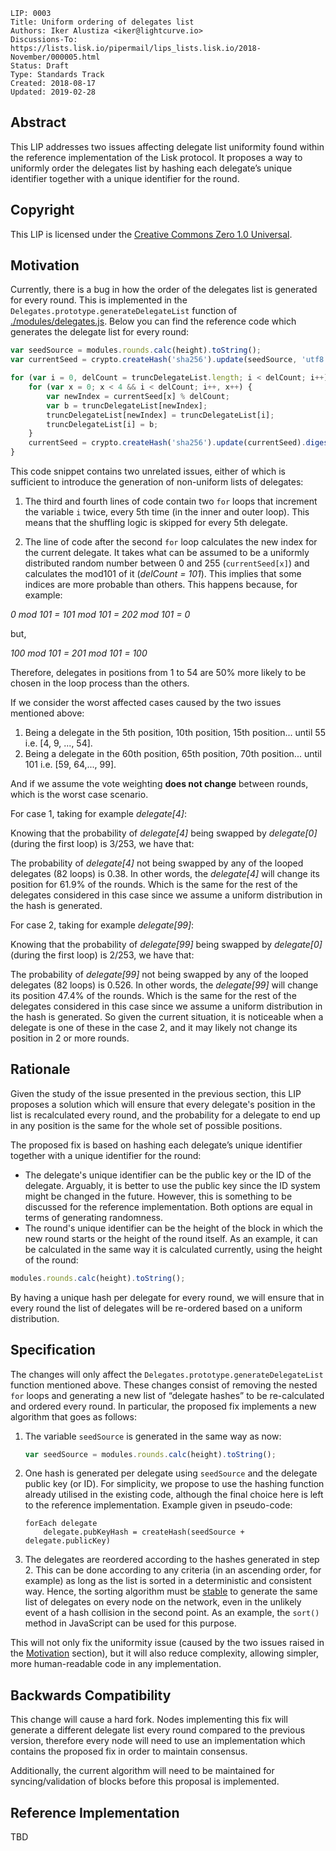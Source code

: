 ```
LIP: 0003
Title: Uniform ordering of delegates list
Authors: Iker Alustiza <iker@lightcurve.io>
Discussions-To: https://lists.lisk.io/pipermail/lips_lists.lisk.io/2018-November/000005.html
Status: Draft
Type: Standards Track
Created: 2018-08-17
Updated: 2019-02-28
```

## Abstract

This LIP addresses two issues affecting delegate list uniformity found within the reference implementation of the Lisk protocol. It proposes a way to uniformly order the delegates list by hashing each delegate’s unique identifier together with a unique identifier for the round.

## Copyright

This LIP is licensed under the [Creative Commons Zero 1.0 Universal](https://creativecommons.org/publicdomain/zero/1.0/).

## Motivation

Currently, there is a bug in how the order of the delegates list is generated for every round. This is implemented in the `Delegates.prototype.generateDelegateList` function of [./modules/delegates.js](https://github.com/LiskHQ/lisk/blob/832c565c641c8a7436c9c164e21a35641096de93/modules/delegates.js#L399). Below you can find the reference code which generates the delegate list for every round:

```js
var seedSource = modules.rounds.calc(height).toString();
var currentSeed = crypto.createHash('sha256').update(seedSource, 'utf8').digest();

for (var i = 0, delCount = truncDelegateList.length; i < delCount; i++) {
	for (var x = 0; x < 4 && i < delCount; i++, x++) {
		var newIndex = currentSeed[x] % delCount;
		var b = truncDelegateList[newIndex];
		truncDelegateList[newIndex] = truncDelegateList[i];
		truncDelegateList[i] = b;
	}
	currentSeed = crypto.createHash('sha256').update(currentSeed).digest();
}
```

This code snippet contains two unrelated issues, either of which is sufficient to introduce the generation of non-uniform lists of delegates:

1. The third and fourth lines of code contain two `for` loops that increment the variable `i` twice, every 5th time (in the inner and outer loop). This means that the shuffling logic is skipped for every 5th delegate.

2. The line of code after the second `for` loop calculates the new index for the current delegate. It takes what can be assumed to be a uniformly distributed random number between 0 and 255 (`currentSeed[x]`) and calculates the mod101 of it (_delCount = 101_). This implies that some indices are more probable than others. This happens because, for example:

_0 mod 101 = 101 mod 101 = 202 mod 101 = 0_

but,

_100 mod 101 = 201 mod 101 = 100_

Therefore, delegates in positions from 1 to 54 are 50% more likely to be chosen in the loop process than the others.

If we consider the worst affected cases caused by the two issues mentioned above:

1. Being a delegate in the 5th position, 10th position, 15th position... until 55 i.e. [4, 9, ..., 54].
2. Being a delegate in the 60th position, 65th position, 70th position... until 101 i.e. [59, 64,..., 99].

And if we assume the vote weighting **does not change** between rounds, which is the worst case scenario.

For case 1, taking for example _delegate[4]_:

Knowing that the probability of _delegate[4]_ being swapped by _delegate[0]_ (during the first loop) is 3/253, we have that:

The probability of _delegate[4]_ not being swapped by any of the looped delegates (82 loops) is 0.38. In other words, the _delegate[4]_ will change its position for 61.9% of the rounds. Which is the same for the rest of the delegates considered in this case since we assume a uniform distribution in the hash is generated.

For case 2, taking for example _delegate[99]_:

Knowing that the probability of _delegate[99]_ being swapped by _delegate[0]_ (during the first loop) is 2/253, we have that:

The probability of _delegate[99]_ not being swapped by any of the looped delegates (82 loops) is 0.526. In other words, the _delegate[99]_ will change its position 47.4% of the rounds. Which is the same for the rest of the delegates considered in this case since we assume a uniform distribution in the hash is generated. So given the current situation, it is noticeable when a delegate is one of these in the case 2, and it may likely not change its position in 2 or more rounds.

## Rationale

Given the study of the issue presented in the previous section, this LIP proposes a solution which will ensure that every delegate's position in the list is recalculated every round, and the probability for a delegate to end up in any position is the same for the whole set of possible positions.

The proposed fix is based on hashing each delegate’s unique identifier together with a unique identifier for the round:

- The delegate's unique identifier can be the public key or the ID of the delegate. Arguably, it is better to use the public key since the ID system might be changed in the future. However, this is something to be discussed for the reference implementation. Both options are equal in terms of generating randomness.
- The round's unique identifier can be the height of the block in which the new round starts or the height of the round itself. As an example, it can be calculated in the same way it is calculated currently, using the height of the round:

```js
modules.rounds.calc(height).toString();
```

By having a unique hash per delegate for every round, we will ensure that in every round the list of delegates will be re-ordered based on a uniform distribution.

## Specification

The changes will only affect the `Delegates.prototype.generateDelegateList` function mentioned above. These changes consist of removing the nested `for` loops and generating a new list of “delegate hashes” to be re-calculated and ordered every round. In particular, the proposed fix implements a new algorithm that goes as follows:

1. The variable `seedSource` is generated in the same way as now:

	```js
	var seedSource = modules.rounds.calc(height).toString();
	```

2. One hash is generated per delegate using `seedSource` and the delegate public key (or ID). For simplicity, we propose to use the hashing function already utilised in the existing code, although the final choice here is left to the reference implementation. Example given in pseudo-code:

	```
	forEach delegate
		delegate.pubKeyHash = createHash(seedSource + delegate.publicKey)
	```

3. The delegates are reordered according to the hashes generated in step 2. This can be done according to any criteria (in an ascending order, for example) as long as the list is sorted in a deterministic and consistent way. Hence, the sorting algorithm must be [stable](https://en.wikipedia.org/wiki/Sorting_algorithm#Stability) to generate the same list of delegates on every node on the network, even in the unlikely event of a hash collision in the second point. As an example, the `sort()` method in JavaScript can be used for this purpose.

This will not only fix the uniformity issue (caused by the two issues raised in the [Motivation](#motivation) section), but it will also reduce complexity, allowing simpler, more human-readable code in any implementation.

## Backwards Compatibility

This change will cause a hard fork. Nodes implementing this fix will generate a different delegate list every round compared to the previous version, therefore every node will need to use an implementation which contains the proposed fix in order to maintain consensus.

Additionally, the current algorithm will need to be maintained for syncing/validation of blocks before this proposal is implemented.

## Reference Implementation

TBD

